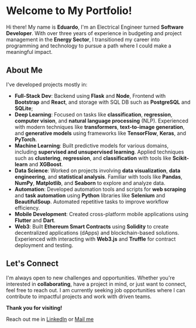 # Welcome to My Portfolio!
Hi there! My name is **Eduardo**, I'm an Electrical Engineer turned **Software Developer**. 
With over three years of experience in budgeting and project management in the **Energy Sector**, I transitioned my career into programming and technology to pursue a path where I could make a meaningful impact.

## About Me
I've developed projects mostly in:
- **Full-Stack Dev**: Backend using **Flask** and **Node**, Frontend with **Bootstrap** and **React**, and storage with SQL DB such as **PostgreSQL** and **SQLite**;
- **Deep Learning**: Focused on tasks like **classification**, **regression**, **computer vision**, and **natural language processing** (NLP). Experienced with modern techniques like **transformers**, **text-to-image generation**, and **generative models** using frameworks like **TensorFlow**, **Keras**, and **PyTorch**.
- **Machine Learning**: Built predictive models for various domains, including **supervised and unsupervised learning**. Applied techniques such as **clustering**, **regression**, and **classification** with tools like **Scikit-learn** and **XGBoost**.
- **Data Science**: Worked on projects involving **data visualization**, **data engineering**, and **statistical analysis**. Familiar with tools like **Pandas**, **NumPy**, **Matplotlib**, and **Seaborn** to explore and analyze data.
- **Automation**: Developed automation tools and scripts for **web scraping** and **task automation** using **Python** libraries like **Selenium** and **BeautifulSoup**. Automated repetitive tasks to improve workflow efficiency.
- **Mobile Development**: Created cross-platform mobile applications using **Flutter** and **Dart**.
- **Web3**: Built **Ethereum Smart Contracts** using **Solidity** to create decentralized applications (dApps) and blockchain-based solutions. Experienced with interacting with **Web3.js** and **Truffle** for contract deployment and testing.

## Let's Connect

I'm always open to new challenges and opportunities. Whether you're interested in **collaborating**, have a project in mind, or just want to connect, feel free to reach out. I am currently seeking job opportunities where I can contribute to impactful projects and work with driven teams.

**Thank you for visiting!**

Reach out me in [LinkedIn](https://www.linkedin.com/in/eduardotakemura/) or [Mail me](mailto:eduardo.takemura@gmail.com)
